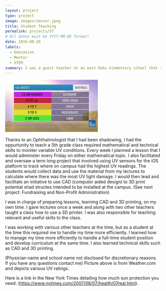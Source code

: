 ```yaml
---
layout: project
type: project
image: images/sensor.jpeg
title: Student Teaching
permalink: projects/ST
# All dates must be YYYY-MM-DD format!
date: 2016-08-20
labels:
  - Education
  - Mentor
  - STEM
summary: I was a guest teacher at an east Oahu elementary school that taught algebra 1 concepts and sun safety.
---
```


<img class="ui medium right floated rounded image" src="/images/UV.jpeg">

Thanks to an Ophthalmologist that I had been shadowing, I had the oppurtunity to teach a 5th grade class required mathematical and technical skills to moniter variable UV conditions. Every week I planned a lesson that I would administer every Friday on either mathematical topic. I also facilitated and oversaw a term long project that involved using UV sensors for the iOS platform to track where on campus had the highest UV readings. The students would collect data and use the material from my lectures to calculate where there was the most UV light damage. I would then lead and facilitate an initiative to use CAD (computer aided design) to 3D print potential shad structes intended to be installed at the campus. (See next project: Fundraising and Non-Profit Administration)

I was in charge of preparing lessons, learning CAD and 3D printing, on my own time. I gave lectures once a week and along with two other teachers taught a class how to use a 3D printer. I was also responsible for teaching relevant and useful skills to the class.

I was working with various other teachers at the time, but as a student at the time this required me to handle my time more efficiently. I learned how to manage my time more efficiently to handle a full-time student position and develop curriculum at the same time. I also learned technical skills such as CAD and 3D printing.

(Physician name and school name not disclosed for discretionary reasons. If you have any questions contact me)
Picture above is from Weather.com and depicts various UV ratings.

Here is a link in the New York Times detailing how much sun protection you need: (https://www.nytimes.com/2007/08/07/health/07real.html).
